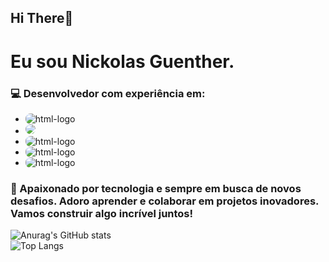 ## Hi There👋 
# Eu sou Nickolas Guenther.

### 💻 Desenvolvedor com experiência em:
- <img src="https://img.shields.io/badge/Java-ED8B00?style=for-the-badge&logo=openjdk&logoColor=white" alt="html-logo" style="border-radius: 8px;" />
- <img src="https://img.shields.io/badge/JavaScript-323330?style=for-the-badge&logo=javascript&logoColor=F7DF1E" style="border-radius: 8px;" />
- <img src="https://img.shields.io/badge/HTML5-E34F26?style=for-the-badge&logo=html5&logoColor=white" alt="html-logo" style="border-radius: 8px;" />
- <img src="https://img.shields.io/badge/CSS3-1572B6?style=for-the-badge&logo=css3&logoColor=white" alt="html-logo" style="border-radius: 8px;" />
- <img src="https://img.shields.io/badge/MySQL-005C84?style=for-the-badge&logo=mysql&logoColor=white" alt="html-logo" style="border-radius: 8px;" />

### 🚀 Apaixonado por tecnologia e sempre em busca de novos desafios. Adoro aprender e colaborar em projetos inovadores. Vamos construir algo incrível juntos!

![Anurag's GitHub stats](https://github-readme-stats.vercel.app/api?username=NEGuenther&show_icons=true&theme=tokyonight)<br>
![Top Langs](https://github-readme-stats.vercel.app/api/top-langs/?username=NEGuenther&layout=compact)
